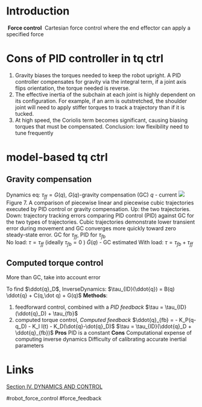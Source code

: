# Introduction
 **Force control**
	 Cartesian force control where the end effector can apply a specified force
# Cons of PID controller in tq ctrl
1.  Gravity biases the torques needed to keep the robot upright. A PID controller compensates for gravity via the integral term, if a joint axis flips orientation, the torque needed is reverse.
2.  The effective inertia of the subchain at each joint is highly dependent on its configuration. For example, if an arm is outstretched, the shoulder joint will need to apply stiffer torques to track a trajectory than if it is tucked.
3.  At high speed, the Coriolis term becomes significant, causing biasing torques that must be compensated.
Conclusion: low flexibility need to tune frequently
# model-based tq ctrl
## Gravity compensation
Dynamics eq: $τ_{ff}=G(q)$, $G(q)$-gravity compensation (GC) $q$ - current
![](http://motion.cs.illinois.edu/RoboticSystems/figures/control/robot_PID_control.svg)
Figure 7. A comparison of piecewise linear and piecewise cubic trajectories executed by PID control or gravity compensation.
	Up: the two trajectories. 
	Down: trajectory tracking errors comparing PID control (PID) against GC for the two types of trajectories. Cubic trajectories demonstrate lower transient error during movement and GC converges more quickly toward zero steady-state error.
GC for $\tau_{ff}$, PID for $\tau_{fb}$  
No load: $τ=τ_{ff}$ (ideally $\tau_{fb}=0$ )
$\tilde{G}(q)$ - GC estimated
With load: $τ=τ_{fb}+τ_{ff}$
## Computed torque control
More than GC, take into account error 

To find $\ddot{q}_D$,
InverseDynamics: $\tau_{ID}(\ddot{q}) = B(q) \ddot{q} + C(q,\dot q) + G(q)$
**Methods**:
1.  feedforward control, combined with a *PID feedback*
	$\tau = \tau_{ID}(\ddot{q}_D) + \tau_{fb}$
2.  computed torque control, *Computed feedback* 
	$\ddot{q}_{fb} = - K_P(q-q_D) - K_I I(t) - K_D(\dot{q}-\dot{q}_D)$
	$\tau = \tau_{ID}(\ddot{q}_D + \ddot{q}_{fb})$
	**Pros**
	PID is a constant
	**Cons**
	Computational expense of computing inverse dynamics
	Difficulty of calibrating accurate inertial parameters
# Links
[Section IV. DYNAMICS AND CONTROL](http://motion.cs.illinois.edu/RoboticSystems/RobotControl.html#Section-IV.-DYNAMICS-AND-CONTROL)

#robot_force_control #force_feedback